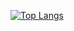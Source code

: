 [![Top Langs](https://github-readme-stats.vercel.app/api/top-langs/?username=AlbertPuwadol&layout=donut-vertical)](https://github.com/anuraghazra/github-readme-stats)
